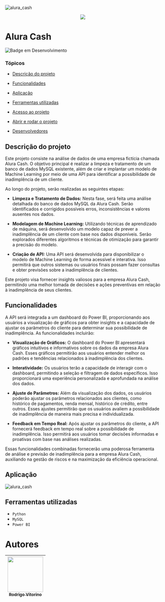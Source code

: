 ![alura_cash](https://github.com/rodrigovitorino137/Alura_Cash/assets/132311147/9e3c781d-ca3a-44f4-aada-e130c24f37cf)<div align="center">
   <img src="https://github.com/rodrigovitorino137/Alura_Cash/assets/132311147/abcd763d-e583-43e5-8e32-8ef52cfcbe97">
</div>

# Alura Cash
![Badge em Desenvolvimento](http://img.shields.io/static/v1?label=STATUS&message=CONCLUÍDO&color=GREEN&style=for-the-badge)
### Tópicos 

- [Descrição do projeto](#descrição-do-projeto)

- [Funcionalidades](#funcionalidades)

- [Aplicação](#aplicação)

- [Ferramentas utilizadas](#ferramentas-utilizadas)

- [Acesso ao projeto](#acesso-ao-projeto)

- [Abrir e rodar o projeto](#abrir-e-rodar-o-projeto)

- [Desenvolvedores](#desenvolvedores)

## Descrição do projeto
Este projeto consiste na análise de dados de uma empresa fictícia chamada Alura Cash. O objetivo principal é realizar a limpeza e tratamento de um banco de dados MySQL existente, além de criar e implantar um modelo de Machine Learning por meio de uma API para identificar a possibilidade de inadimplência de um cliente.

Ao longo do projeto, serão realizadas as seguintes etapas:

- **Limpeza e Tratamento de Dados:** Nesta fase, será feita uma análise detalhada do banco de dados MySQL da Alura Cash. Serão identificados e corrigidos possíveis erros, inconsistências e valores ausentes nos dados.

- **Modelagem de Machine Learning:** Utilizando técnicas de aprendizado de máquina, será desenvolvido um modelo capaz de prever a inadimplência de um cliente com base nos dados disponíveis. Serão explorados diferentes algoritmos e técnicas de otimização para garantir a precisão do modelo.

- **Criação de API:** Uma API será desenvolvida para disponibilizar o modelo de Machine Learning de forma acessível e interativa. Isso permitirá que outros sistemas ou usuários finais possam fazer consultas e obter previsões sobre a inadimplência de clientes.

Este projeto visa fornecer insights valiosos para a empresa Alura Cash, permitindo uma melhor tomada de decisões e ações preventivas em relação à inadimplência de seus clientes.

## Funcionalidades

A API será integrada a um dashboard do Power BI, proporcionando aos usuários a visualização de gráficos para obter insights e a capacidade de ajustar os parâmetros do cliente para determinar sua possibilidade de inadimplência. As funcionalidades incluirão:

- **Visualização de Gráficos:** O dashboard do Power BI apresentará gráficos intuitivos e informativos sobre os dados da empresa Alura Cash. Esses gráficos permitirão aos usuários entender melhor os padrões e tendências relacionados à inadimplência dos clientes.

- **Interatividade:** Os usuários terão a capacidade de interagir com o dashboard, permitindo a seleção e filtragem de dados específicos. Isso proporcionará uma experiência personalizada e aprofundada na análise dos dados.

- **Ajuste de Parâmetros:** Além da visualização dos dados, os usuários poderão ajustar os parâmetros relacionados aos clientes, como histórico de pagamentos, renda mensal, histórico de crédito, entre outros. Esses ajustes permitirão que os usuários avaliem a possibilidade de inadimplência de maneira mais precisa e individualizada.

- **Feedback em Tempo Real:** Após ajustar os parâmetros do cliente, a API fornecerá feedback em tempo real sobre a possibilidade de inadimplência. Isso permitirá aos usuários tomar decisões informadas e proativas com base nas análises realizadas.

Essas funcionalidades combinadas fornecerão uma poderosa ferramenta de análise e previsão de inadimplência para a empresa Alura Cash, auxiliando na gestão de riscos e na maximização da eficiência operacional.

## Aplicação

![alura_cash](https://github.com/rodrigovitorino137/Alura_Cash/assets/132311147/d9638071-03b9-4ab9-b5d1-57a2e7419c44)

## Ferramentas utilizadas

- ``Python``
- ``MySQL``
- ``Power BI``

# Autores

| [<img loading="lazy" src="https://github.com/rodrigovitorino137/Alura_Cash/assets/132311147/16bd60b1-8bb8-4a5f-9add-8a08bf209bd6" width=115><br><sub>Rodrigo Vitorino</sub>](https://github.com/rodrigovitorino137)  |  
| :---: |
